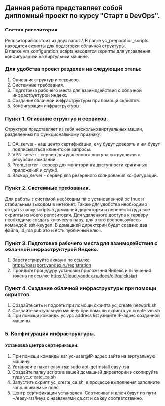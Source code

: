 ## Данная работа представляет собой дипломный проект по курсу "Старт в DevOps".

### Состав репозитория.
Репозиторий состоит из двух папок.\ 
В папке yc_preparation_scripts находятся скрипты для подготовки облачной структуры.\
В папке vm_configuration_scripts находятся скрипты для управления конфигурацией на виртульной машине.

### Для удобства проект разделен на следующие этапы:

1. Описание структур и сервисов.
2. Системные требования.
3. Подготовка рабочего места для взаимодействия с облачной инфраструктурой Яндекс.
4. Создание облачной инфраструктуры при помощи скриптов.
5. Конфигурация инфраструктуры.

### Пункт 1. Описание структур и сервисов.
Структура представляет из себя несколько виртуальных машин, разделенных по функциональному признаку.
1. CA_server - наш центр сертификации, ему будут доверять и им будут подписываться клиентские запросы.
2. VPN_server - сервер для удаленного доступа сотрудников к ресурсам компании.
3. Prom_server - сервер для мониторинга доступности критичных приложений и служб.
4. Backup_server - сервер для резервного копирования конфигураций.

### Пункт 2. Системные требования.
Для работы с системой необходим пк с установленной ос linux и стабильным выходом в интернет.
Также для удобства необходимо создать папку scripts в домашней директории и перенести туда все скрипты из моего репозитория.
Для удаленного доступа к серверу необходимо создать ключевую пару, для этого воспользуйтесь командой: ssh-keygen.
В домашней директории будет создано два файла, id_rsa.pub это и есть публичный ключ.

### Пункт 3. Подготовка рабочего места для взаимодействия с облачной инфраструктурой Яндекс.

1. Зарегистрируйте аккаунт по ссылке https://passport.yandex.ru/registration
2. Пройдите процедуру установки приложения Яндекс и получения токена по ссылке https://cloud.yandex.ru/docs/cli/quickstart

### Пункт 4. Создание облачной инфраструктуры при помощи скриптов.

1. Создайте сеть и подсеть при помощи скрипта yc_create_network.sh
2. Создайте виртуальную машину при помощи скрипта yc_create_vm.sh
3. При помощи команды yc vpc address list узнайте IP-адрес созданной машины.

### 5. Конфигурация инфраструктуры.

#### Установка центра сертификации.

1. При помощи команды ssh yc-user@IP-адрес зайте на виртуальную машину.
2. Установите пакет easy-rsa: sudo apt-get install easy-rsa
3. Создайте папку scripts в вашей домашней директории и скопируйте туда yc_create_ca.sh
4. Запустите скрипт yc_create_ca.sh, в процессе выполнения заполните запрашиваемые поля.
5. Центр сертификации установлен. Сертификат и ключ будут по пути ~/easy-rsa/keys с названиями ca.crt и ca.key соответственно.


